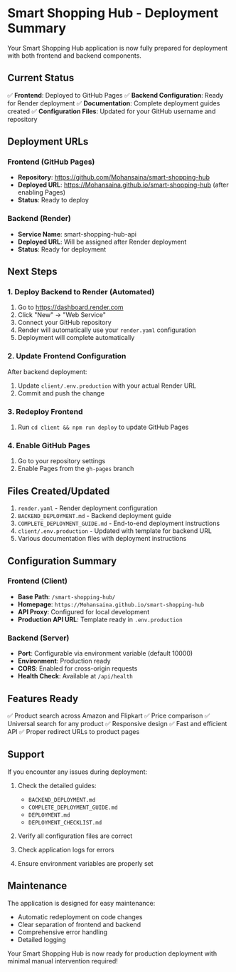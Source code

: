 # Smart Shopping Hub - Deployment Summary

Your Smart Shopping Hub application is now fully prepared for deployment with both frontend and backend components.

## Current Status

✅ **Frontend**: Deployed to GitHub Pages
✅ **Backend Configuration**: Ready for Render deployment
✅ **Documentation**: Complete deployment guides created
✅ **Configuration Files**: Updated for your GitHub username and repository

## Deployment URLs

### Frontend (GitHub Pages)
- **Repository**: https://github.com/Mohansaina/smart-shopping-hub
- **Deployed URL**: https://Mohansaina.github.io/smart-shopping-hub (after enabling Pages)
- **Status**: Ready to deploy

### Backend (Render)
- **Service Name**: smart-shopping-hub-api
- **Deployed URL**: Will be assigned after Render deployment
- **Status**: Ready for deployment

## Next Steps

### 1. Deploy Backend to Render (Automated)

1. Go to https://dashboard.render.com
2. Click "New" → "Web Service"
3. Connect your GitHub repository
4. Render will automatically use your `render.yaml` configuration
5. Deployment will complete automatically

### 2. Update Frontend Configuration

After backend deployment:
1. Update `client/.env.production` with your actual Render URL
2. Commit and push the change

### 3. Redeploy Frontend

1. Run `cd client && npm run deploy` to update GitHub Pages

### 4. Enable GitHub Pages

1. Go to your repository settings
2. Enable Pages from the `gh-pages` branch

## Files Created/Updated

1. `render.yaml` - Render deployment configuration
2. `BACKEND_DEPLOYMENT.md` - Backend deployment guide
3. `COMPLETE_DEPLOYMENT_GUIDE.md` - End-to-end deployment instructions
4. `client/.env.production` - Updated with template for backend URL
5. Various documentation files with deployment instructions

## Configuration Summary

### Frontend (Client)
- **Base Path**: `/smart-shopping-hub/`
- **Homepage**: `https://Mohansaina.github.io/smart-shopping-hub`
- **API Proxy**: Configured for local development
- **Production API URL**: Template ready in `.env.production`

### Backend (Server)
- **Port**: Configurable via environment variable (default 10000)
- **Environment**: Production ready
- **CORS**: Enabled for cross-origin requests
- **Health Check**: Available at `/api/health`

## Features Ready

✅ Product search across Amazon and Flipkart
✅ Price comparison
✅ Universal search for any product
✅ Responsive design
✅ Fast and efficient API
✅ Proper redirect URLs to product pages

## Support

If you encounter any issues during deployment:

1. Check the detailed guides:
   - `BACKEND_DEPLOYMENT.md`
   - `COMPLETE_DEPLOYMENT_GUIDE.md`
   - `DEPLOYMENT.md`
   - `DEPLOYMENT_CHECKLIST.md`

2. Verify all configuration files are correct
3. Check application logs for errors
4. Ensure environment variables are properly set

## Maintenance

The application is designed for easy maintenance:
- Automatic redeployment on code changes
- Clear separation of frontend and backend
- Comprehensive error handling
- Detailed logging

Your Smart Shopping Hub is now ready for production deployment with minimal manual intervention required!